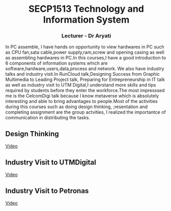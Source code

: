 <h1 align="center">SECP1513 Technology and Information System</h1>
<h3 align="center">Lecturer - Dr Aryati</h3>
In PC assemble, I have hands on opportunity to view hardwares in PC such as CPU fan,sata cable,power supply,ram,screw and opening casing as well as assembling hardwares in PC.In this courses,I have a good introduction to 6 components of information systems which are software,hardware,users,data,process and network.
We also have industry talks and industry visit.In RunCloud talk,Designing Success from Graphic Multimedia to Leading Project talk, Preparing for Entrepreneurship in IT talk as well as industry visit to UTM Digital,I understand more skills and tips required by students before they enter the workforce.The most impresssed me is the CelcomDigi talk because I know metaverse which is absolutely interesting and able to bring advantages to people.Most of the activities during this courses such as doing design thinking, ;resentation and completing assignment are the group actvities, I  realized the importantce of communication in distributing the tasks.




##  Design Thinking
[Video](https://youtu.be/-T7p3FxXtSc?si=y5yG4c_UmInLa_j8 )

## Industry Visit to UTMDigital
[Video](https://drive.google.com/file/d/1H3ohpFpJz6KavEGv4b81e-vnLT5xpKOS/view?usp=drivesdk )

## Industry Visit to Petronas
[Video](https://www.youtube.com/watch?v=poiS3ESiEe4)
